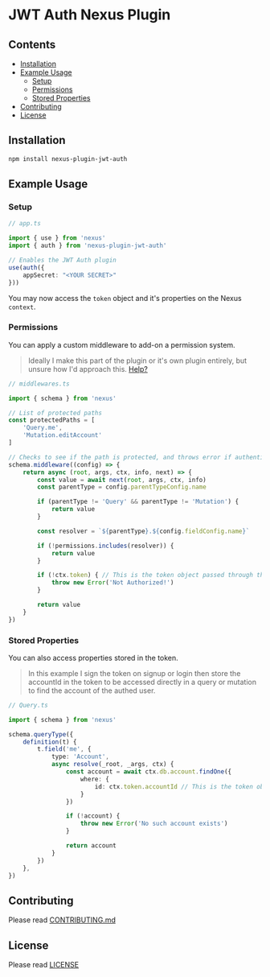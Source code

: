 # JWT Auth Nexus Plugin

## Contents

- [Installation](#installation)
- [Example Usage](#example-usage)
    - [Setup](#setup)
    - [Permissions](#permissions)
    - [Stored Properties](#stored-properties)
- [Contributing](#contributing)
- [License](#license)

## Installation

```sh
npm install nexus-plugin-jwt-auth
```

## Example Usage

### Setup

```typescript
// app.ts

import { use } from 'nexus'
import { auth } from 'nexus-plugin-jwt-auth'

// Enables the JWT Auth plugin
use(auth({
    appSecret: "<YOUR SECRET>"
}))
```

You may now access the `token` object and it's properties on the Nexus `context`.

### Permissions

You can apply a custom middleware to add-on a permission system.

> Ideally I make this part of the plugin or it's own plugin entirely, but unsure how I'd approach this. [Help?](#contributing)

```typescript
// middlewares.ts

import { schema } from 'nexus'

// List of protected paths
const protectedPaths = [
    'Query.me',
    'Mutation.editAccount'
]

// Checks to see if the path is protected, and throws error if authentication fails
schema.middleware((config) => {
    return async (root, args, ctx, info, next) => {
        const value = await next(root, args, ctx, info)
        const parentType = config.parentTypeConfig.name

        if (parentType != 'Query' && parentType != 'Mutation') {
            return value
        }

        const resolver = `${parentType}.${config.fieldConfig.name}`

        if (!permissions.includes(resolver)) {
            return value
        }

        if (!ctx.token) { // This is the token object passed through the context
            throw new Error('Not Authorized!')
        }

        return value
    }
})
```

### Stored Properties

You can also access properties stored in the token.

> In this example I sign the token on signup or login then store the accountId in the token to be accessed directly in a query or mutation to find the account of the authed user. 

```typescript
// Query.ts

import { schema } from 'nexus'

schema.queryType({
    definition(t) {
        t.field('me', {
            type: 'Account',
            async resolve(_root, _args, ctx) {
                const account = await ctx.db.account.findOne({
                    where: {
                        id: ctx.token.accountId // This is the token object passed through the context
                    }
                })

                if (!account) {
                    throw new Error('No such account exists')
                }

                return account
            }
        })
    },
})
```

## Contributing

Please read [CONTRIBUTING.md](CONTRIBUTING.md)

## License

Please read [LICENSE](LICENSE)
